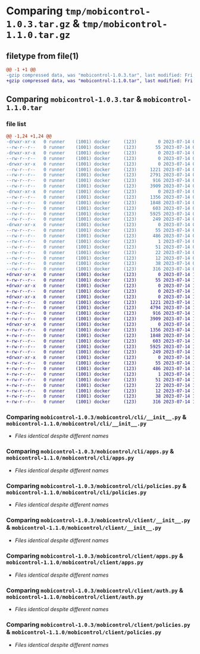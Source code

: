 # Comparing `tmp/mobicontrol-1.0.3.tar.gz` & `tmp/mobicontrol-1.1.0.tar.gz`

## filetype from file(1)

```diff
@@ -1 +1 @@
-gzip compressed data, was "mobicontrol-1.0.3.tar", last modified: Fri Jul 14 09:13:18 2023, max compression
+gzip compressed data, was "mobicontrol-1.1.0.tar", last modified: Fri Jul 14 11:41:03 2023, max compression
```

## Comparing `mobicontrol-1.0.3.tar` & `mobicontrol-1.1.0.tar`

### file list

```diff
@@ -1,24 +1,24 @@
-drwxr-xr-x   0 runner    (1001) docker     (123)        0 2023-07-14 09:13:18.794892 mobicontrol-1.0.3/
--rw-r--r--   0 runner    (1001) docker     (123)       55 2023-07-14 09:13:18.794892 mobicontrol-1.0.3/PKG-INFO
-drwxr-xr-x   0 runner    (1001) docker     (123)        0 2023-07-14 09:13:18.790892 mobicontrol-1.0.3/mobicontrol/
--rw-r--r--   0 runner    (1001) docker     (123)        0 2023-07-14 09:12:49.000000 mobicontrol-1.0.3/mobicontrol/__init__.py
-drwxr-xr-x   0 runner    (1001) docker     (123)        0 2023-07-14 09:13:18.794892 mobicontrol-1.0.3/mobicontrol/cli/
--rw-r--r--   0 runner    (1001) docker     (123)     1221 2023-07-14 09:12:49.000000 mobicontrol-1.0.3/mobicontrol/cli/__init__.py
--rw-r--r--   0 runner    (1001) docker     (123)     2791 2023-07-14 09:12:49.000000 mobicontrol-1.0.3/mobicontrol/cli/apply.py
--rw-r--r--   0 runner    (1001) docker     (123)      916 2023-07-14 09:12:49.000000 mobicontrol-1.0.3/mobicontrol/cli/apps.py
--rw-r--r--   0 runner    (1001) docker     (123)     3909 2023-07-14 09:12:49.000000 mobicontrol-1.0.3/mobicontrol/cli/policies.py
-drwxr-xr-x   0 runner    (1001) docker     (123)        0 2023-07-14 09:13:18.794892 mobicontrol-1.0.3/mobicontrol/client/
--rw-r--r--   0 runner    (1001) docker     (123)     1356 2023-07-14 09:12:49.000000 mobicontrol-1.0.3/mobicontrol/client/__init__.py
--rw-r--r--   0 runner    (1001) docker     (123)     1848 2023-07-14 09:12:49.000000 mobicontrol-1.0.3/mobicontrol/client/apps.py
--rw-r--r--   0 runner    (1001) docker     (123)      603 2023-07-14 09:12:49.000000 mobicontrol-1.0.3/mobicontrol/client/auth.py
--rw-r--r--   0 runner    (1001) docker     (123)     5925 2023-07-14 09:12:49.000000 mobicontrol-1.0.3/mobicontrol/client/policies.py
--rw-r--r--   0 runner    (1001) docker     (123)      249 2023-07-14 09:12:49.000000 mobicontrol-1.0.3/mobicontrol/utils.py
-drwxr-xr-x   0 runner    (1001) docker     (123)        0 2023-07-14 09:13:18.790892 mobicontrol-1.0.3/mobicontrol.egg-info/
--rw-r--r--   0 runner    (1001) docker     (123)       55 2023-07-14 09:13:18.000000 mobicontrol-1.0.3/mobicontrol.egg-info/PKG-INFO
--rw-r--r--   0 runner    (1001) docker     (123)      486 2023-07-14 09:13:18.000000 mobicontrol-1.0.3/mobicontrol.egg-info/SOURCES.txt
--rw-r--r--   0 runner    (1001) docker     (123)        1 2023-07-14 09:13:18.000000 mobicontrol-1.0.3/mobicontrol.egg-info/dependency_links.txt
--rw-r--r--   0 runner    (1001) docker     (123)       51 2023-07-14 09:13:18.000000 mobicontrol-1.0.3/mobicontrol.egg-info/entry_points.txt
--rw-r--r--   0 runner    (1001) docker     (123)       22 2023-07-14 09:13:18.000000 mobicontrol-1.0.3/mobicontrol.egg-info/requires.txt
--rw-r--r--   0 runner    (1001) docker     (123)       12 2023-07-14 09:13:18.000000 mobicontrol-1.0.3/mobicontrol.egg-info/top_level.txt
--rw-r--r--   0 runner    (1001) docker     (123)       38 2023-07-14 09:13:18.794892 mobicontrol-1.0.3/setup.cfg
--rw-r--r--   0 runner    (1001) docker     (123)      316 2023-07-14 09:12:49.000000 mobicontrol-1.0.3/setup.py
+drwxr-xr-x   0 runner    (1001) docker     (123)        0 2023-07-14 11:41:03.455071 mobicontrol-1.1.0/
+-rw-r--r--   0 runner    (1001) docker     (123)       55 2023-07-14 11:41:03.455071 mobicontrol-1.1.0/PKG-INFO
+drwxr-xr-x   0 runner    (1001) docker     (123)        0 2023-07-14 11:41:03.455071 mobicontrol-1.1.0/mobicontrol/
+-rw-r--r--   0 runner    (1001) docker     (123)        0 2023-07-14 11:40:39.000000 mobicontrol-1.1.0/mobicontrol/__init__.py
+drwxr-xr-x   0 runner    (1001) docker     (123)        0 2023-07-14 11:41:03.455071 mobicontrol-1.1.0/mobicontrol/cli/
+-rw-r--r--   0 runner    (1001) docker     (123)     1221 2023-07-14 11:40:39.000000 mobicontrol-1.1.0/mobicontrol/cli/__init__.py
+-rw-r--r--   0 runner    (1001) docker     (123)     4794 2023-07-14 11:40:39.000000 mobicontrol-1.1.0/mobicontrol/cli/apply.py
+-rw-r--r--   0 runner    (1001) docker     (123)      916 2023-07-14 11:40:39.000000 mobicontrol-1.1.0/mobicontrol/cli/apps.py
+-rw-r--r--   0 runner    (1001) docker     (123)     3909 2023-07-14 11:40:39.000000 mobicontrol-1.1.0/mobicontrol/cli/policies.py
+drwxr-xr-x   0 runner    (1001) docker     (123)        0 2023-07-14 11:41:03.455071 mobicontrol-1.1.0/mobicontrol/client/
+-rw-r--r--   0 runner    (1001) docker     (123)     1356 2023-07-14 11:40:39.000000 mobicontrol-1.1.0/mobicontrol/client/__init__.py
+-rw-r--r--   0 runner    (1001) docker     (123)     1848 2023-07-14 11:40:39.000000 mobicontrol-1.1.0/mobicontrol/client/apps.py
+-rw-r--r--   0 runner    (1001) docker     (123)      603 2023-07-14 11:40:39.000000 mobicontrol-1.1.0/mobicontrol/client/auth.py
+-rw-r--r--   0 runner    (1001) docker     (123)     5925 2023-07-14 11:40:39.000000 mobicontrol-1.1.0/mobicontrol/client/policies.py
+-rw-r--r--   0 runner    (1001) docker     (123)      249 2023-07-14 11:40:39.000000 mobicontrol-1.1.0/mobicontrol/utils.py
+drwxr-xr-x   0 runner    (1001) docker     (123)        0 2023-07-14 11:41:03.455071 mobicontrol-1.1.0/mobicontrol.egg-info/
+-rw-r--r--   0 runner    (1001) docker     (123)       55 2023-07-14 11:41:03.000000 mobicontrol-1.1.0/mobicontrol.egg-info/PKG-INFO
+-rw-r--r--   0 runner    (1001) docker     (123)      486 2023-07-14 11:41:03.000000 mobicontrol-1.1.0/mobicontrol.egg-info/SOURCES.txt
+-rw-r--r--   0 runner    (1001) docker     (123)        1 2023-07-14 11:41:03.000000 mobicontrol-1.1.0/mobicontrol.egg-info/dependency_links.txt
+-rw-r--r--   0 runner    (1001) docker     (123)       51 2023-07-14 11:41:03.000000 mobicontrol-1.1.0/mobicontrol.egg-info/entry_points.txt
+-rw-r--r--   0 runner    (1001) docker     (123)       22 2023-07-14 11:41:03.000000 mobicontrol-1.1.0/mobicontrol.egg-info/requires.txt
+-rw-r--r--   0 runner    (1001) docker     (123)       12 2023-07-14 11:41:03.000000 mobicontrol-1.1.0/mobicontrol.egg-info/top_level.txt
+-rw-r--r--   0 runner    (1001) docker     (123)       38 2023-07-14 11:41:03.455071 mobicontrol-1.1.0/setup.cfg
+-rw-r--r--   0 runner    (1001) docker     (123)      316 2023-07-14 11:40:39.000000 mobicontrol-1.1.0/setup.py
```

### Comparing `mobicontrol-1.0.3/mobicontrol/cli/__init__.py` & `mobicontrol-1.1.0/mobicontrol/cli/__init__.py`

 * *Files identical despite different names*

### Comparing `mobicontrol-1.0.3/mobicontrol/cli/apps.py` & `mobicontrol-1.1.0/mobicontrol/cli/apps.py`

 * *Files identical despite different names*

### Comparing `mobicontrol-1.0.3/mobicontrol/cli/policies.py` & `mobicontrol-1.1.0/mobicontrol/cli/policies.py`

 * *Files identical despite different names*

### Comparing `mobicontrol-1.0.3/mobicontrol/client/__init__.py` & `mobicontrol-1.1.0/mobicontrol/client/__init__.py`

 * *Files identical despite different names*

### Comparing `mobicontrol-1.0.3/mobicontrol/client/apps.py` & `mobicontrol-1.1.0/mobicontrol/client/apps.py`

 * *Files identical despite different names*

### Comparing `mobicontrol-1.0.3/mobicontrol/client/auth.py` & `mobicontrol-1.1.0/mobicontrol/client/auth.py`

 * *Files identical despite different names*

### Comparing `mobicontrol-1.0.3/mobicontrol/client/policies.py` & `mobicontrol-1.1.0/mobicontrol/client/policies.py`

 * *Files identical despite different names*


